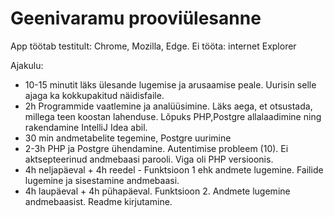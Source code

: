 # Geenivaramu prooviülesanne
App töötab testitult: Chrome, Mozilla, Edge. 
Ei tööta: internet Explorer

Ajakulu:
- 10-15 minutit läks ülesande lugemise ja arusaamise peale. Uurisin selle ajaga ka  kokkupakitud näidisfaile. 
- 2h Programmide vaatlemine ja analüüsimine. Läks aega, et otsustada, millega teen koostan lahenduse. Lõpuks PHP,Postgre allalaadimine ning rakendamine IntelliJ Idea     abil. 
- 30 min andmetabelite tegemine, Postgre uurimine
- 2-3h PHP ja Postgre ühendamine. Autentimise probleem (10). Ei aktsepteerinud andmebaasi parooli. Viga oli PHP versioonis. 
- 4h neljapäeval + 4h reedel - Funktsioon 1 ehk andmete lugemine. Failide lugemine ja sisestamine andmebaasi. 
- 4h laupäeval + 4h pühapäeval. Funktsioon 2. Andmete lugemine andmebaasist. Readme kirjutamine. 




